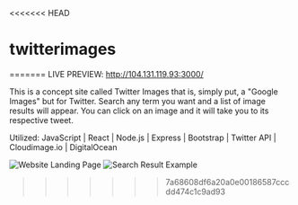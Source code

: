 <<<<<<< HEAD
# twitterimages
=======
LIVE PREVIEW: http://104.131.119.93:3000/

This is a concept site called Twitter Images that is, simply put, a "Google Images" but for Twitter. Search any term you want and a list of image results will appear. You can click on an image and it will take you to its respective tweet.

Utilized: JavaScript | React | Node.js | Express | Bootstrap | Twitter API | Cloudimage.io | DigitalOcean

![Website Landing Page](https://i.imgur.com/2bFClyS.png)
![Search Result Example](https://i.imgur.com/8atzTRk.png)
>>>>>>> 7a68608df6a20a0e00186587cccdd474c1c9ad93
